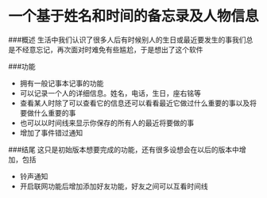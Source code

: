 一个基于姓名和时间的备忘录及人物信息
=================
###概述
生活中我们认识了很多人后有时候别人的生日或最近要发生的事我们总是不经意忘记，再次面对时难免有些尴尬，于是想出了这个软件

###功能
* 拥有一般记事本记事的功能
* 可以记录一个人的详细信息。姓名，电话，生日，座右铭等
* 查看某人时除了可以查看它的信息还可以看看最近它做过什么重要的事以及将要做什么重要的事
* 也可以以时间线来显示你保存的所有人的最近将要做的事
* 增加了事件错过通知

###结尾
这只是初始版本想要完成的功能，还有很多设想会在以后的版本中增加，包括
* 铃声通知 
* 开启联网功能后增加添加好友功能，好友之间可以互看时间线
